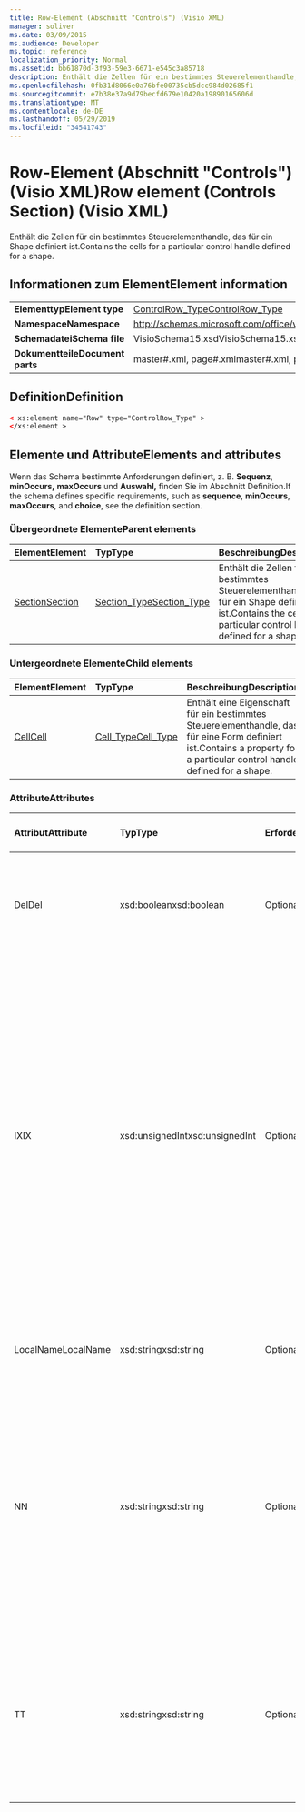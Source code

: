 ```yaml
---
title: Row-Element (Abschnitt "Controls") (Visio XML)
manager: soliver
ms.date: 03/09/2015
ms.audience: Developer
ms.topic: reference
localization_priority: Normal
ms.assetid: bb61870d-3f93-59e3-6671-e545c3a85718
description: Enthält die Zellen für ein bestimmtes Steuerelementhandle, das für ein Shape definiert ist.
ms.openlocfilehash: 0fb31d8066e0a76bfe00735cb5dcc984d02685f1
ms.sourcegitcommit: e7b38e37a9d79becfd679e10420a19890165606d
ms.translationtype: MT
ms.contentlocale: de-DE
ms.lasthandoff: 05/29/2019
ms.locfileid: "34541743"
---
```

# <a name="row-element-controls-section-visio-xml"></a><span data-ttu-id="66323-103">Row-Element (Abschnitt "Controls") (Visio XML)</span><span class="sxs-lookup"><span data-stu-id="66323-103">Row element (Controls Section) (Visio XML)</span></span>

<span data-ttu-id="66323-104">Enthält die Zellen für ein bestimmtes Steuerelementhandle, das für ein Shape definiert ist.</span><span class="sxs-lookup"><span data-stu-id="66323-104">Contains the cells for a particular control handle defined for a shape.</span></span>
  
## <a name="element-information"></a><span data-ttu-id="66323-105">Informationen zum Element</span><span class="sxs-lookup"><span data-stu-id="66323-105">Element information</span></span>

|||
|:-----|:-----|
|<span data-ttu-id="66323-106">**Elementtyp**</span><span class="sxs-lookup"><span data-stu-id="66323-106">**Element type**</span></span> <br/> |[<span data-ttu-id="66323-107">ControlRow_Type</span><span class="sxs-lookup"><span data-stu-id="66323-107">ControlRow_Type</span></span>](controlrow_type-complextypevisio-xml.md) <br/> |
|<span data-ttu-id="66323-108">**Namespace**</span><span class="sxs-lookup"><span data-stu-id="66323-108">**Namespace**</span></span> <br/> |http://schemas.microsoft.com/office/visio/2012/main  <br/> |
|<span data-ttu-id="66323-109">**Schemadatei**</span><span class="sxs-lookup"><span data-stu-id="66323-109">**Schema file**</span></span> <br/> |<span data-ttu-id="66323-110">VisioSchema15.xsd</span><span class="sxs-lookup"><span data-stu-id="66323-110">VisioSchema15.xsd</span></span>  <br/> |
|<span data-ttu-id="66323-111">**Dokumentteile**</span><span class="sxs-lookup"><span data-stu-id="66323-111">**Document parts**</span></span> <br/> |<span data-ttu-id="66323-112">master#.xml, page#.xml</span><span class="sxs-lookup"><span data-stu-id="66323-112">master#.xml, page#.xml</span></span>  <br/> |
   
## <a name="definition"></a><span data-ttu-id="66323-113">Definition</span><span class="sxs-lookup"><span data-stu-id="66323-113">Definition</span></span>

```XML
< xs:element name="Row" type="ControlRow_Type" >
</xs:element >
```

## <a name="elements-and-attributes"></a><span data-ttu-id="66323-114">Elemente und Attribute</span><span class="sxs-lookup"><span data-stu-id="66323-114">Elements and attributes</span></span>

<span data-ttu-id="66323-115">Wenn das Schema bestimmte Anforderungen definiert, z. B. **Sequenz**, **minOccurs,** **maxOccurs** und **Auswahl,** finden Sie im Abschnitt Definition.</span><span class="sxs-lookup"><span data-stu-id="66323-115">If the schema defines specific requirements, such as **sequence**, **minOccurs**, **maxOccurs**, and **choice**, see the definition section.</span></span> 
  
### <a name="parent-elements"></a><span data-ttu-id="66323-116">Übergeordnete Elemente</span><span class="sxs-lookup"><span data-stu-id="66323-116">Parent elements</span></span>

|<span data-ttu-id="66323-117">**Element**</span><span class="sxs-lookup"><span data-stu-id="66323-117">**Element**</span></span>|<span data-ttu-id="66323-118">**Typ**</span><span class="sxs-lookup"><span data-stu-id="66323-118">**Type**</span></span>|<span data-ttu-id="66323-119">**Beschreibung**</span><span class="sxs-lookup"><span data-stu-id="66323-119">**Description**</span></span>|
|:-----|:-----|:-----|
|[<span data-ttu-id="66323-120">Section</span><span class="sxs-lookup"><span data-stu-id="66323-120">Section</span></span>](section-element-sheet_type-complextypevisio-xml.md) <br/> |[<span data-ttu-id="66323-121">Section_Type</span><span class="sxs-lookup"><span data-stu-id="66323-121">Section_Type</span></span>](section_type-complextypevisio-xml.md) <br/> |<span data-ttu-id="66323-122">Enthält die Zellen für ein bestimmtes Steuerelementhandle, das für ein Shape definiert ist.</span><span class="sxs-lookup"><span data-stu-id="66323-122">Contains the cells for a particular control handle defined for a shape.</span></span>  <br/> |
   
### <a name="child-elements"></a><span data-ttu-id="66323-123">Untergeordnete Elemente</span><span class="sxs-lookup"><span data-stu-id="66323-123">Child elements</span></span>

|<span data-ttu-id="66323-124">**Element**</span><span class="sxs-lookup"><span data-stu-id="66323-124">**Element**</span></span>|<span data-ttu-id="66323-125">**Typ**</span><span class="sxs-lookup"><span data-stu-id="66323-125">**Type**</span></span>|<span data-ttu-id="66323-126">**Beschreibung**</span><span class="sxs-lookup"><span data-stu-id="66323-126">**Description**</span></span>|
|:-----|:-----|:-----|
|[<span data-ttu-id="66323-127">Cell</span><span class="sxs-lookup"><span data-stu-id="66323-127">Cell</span></span>](cell-element-controls-rowvisio-xml.md) <br/> |[<span data-ttu-id="66323-128">Cell_Type</span><span class="sxs-lookup"><span data-stu-id="66323-128">Cell_Type</span></span>](cell_type-complextypevisio-xml.md) <br/> |<span data-ttu-id="66323-129">Enthält eine Eigenschaft für ein bestimmtes Steuerelementhandle, das für eine Form definiert ist.</span><span class="sxs-lookup"><span data-stu-id="66323-129">Contains a property for a particular control handle defined for a shape.</span></span>  <br/> |
   
### <a name="attributes"></a><span data-ttu-id="66323-130">Attribute</span><span class="sxs-lookup"><span data-stu-id="66323-130">Attributes</span></span>

|<span data-ttu-id="66323-131">**Attribut**</span><span class="sxs-lookup"><span data-stu-id="66323-131">**Attribute**</span></span>|<span data-ttu-id="66323-132">**Typ**</span><span class="sxs-lookup"><span data-stu-id="66323-132">**Type**</span></span>|<span data-ttu-id="66323-133">**Erforderlich**</span><span class="sxs-lookup"><span data-stu-id="66323-133">**Required**</span></span>|<span data-ttu-id="66323-134">**Beschreibung**</span><span class="sxs-lookup"><span data-stu-id="66323-134">**Description**</span></span>|<span data-ttu-id="66323-135">**Mögliche Werte**</span><span class="sxs-lookup"><span data-stu-id="66323-135">**Possible values**</span></span>|
|:-----|:-----|:-----|:-----|:-----|
|<span data-ttu-id="66323-136">Del</span><span class="sxs-lookup"><span data-stu-id="66323-136">Del</span></span>  <br/> |<span data-ttu-id="66323-137">xsd:boolean</span><span class="sxs-lookup"><span data-stu-id="66323-137">xsd:boolean</span></span>  <br/> |<span data-ttu-id="66323-138">Optional</span><span class="sxs-lookup"><span data-stu-id="66323-138">optional</span></span>  <br/> |<span data-ttu-id="66323-139">Gibt an, ob eine Zeile, die andernfalls von einem Master-Shape geerbt würde, gelöscht wurde.</span><span class="sxs-lookup"><span data-stu-id="66323-139">Specifies whether a row that would otherwise be inherited from a master shape has been deleted.</span></span>  <br/> |<span data-ttu-id="66323-140">Werte des typs xsd:boolean.</span><span class="sxs-lookup"><span data-stu-id="66323-140">Values of the xsd:boolean type.</span></span>  <br/> |
|<span data-ttu-id="66323-141">IX</span><span class="sxs-lookup"><span data-stu-id="66323-141">IX</span></span>  <br/> |<span data-ttu-id="66323-142">xsd:unsignedInt</span><span class="sxs-lookup"><span data-stu-id="66323-142">xsd:unsignedInt</span></span>  <br/> |<span data-ttu-id="66323-143">Optional</span><span class="sxs-lookup"><span data-stu-id="66323-143">optional</span></span>  <br/> |<span data-ttu-id="66323-144">Gibt den 1-basierten Bezeichner für die Zeile an.</span><span class="sxs-lookup"><span data-stu-id="66323-144">Specifies the one-based identifier for the row.</span></span> <span data-ttu-id="66323-145">Er sollte unqiue und größer als andere Bezeichner im gleichen Abschnitt sein. Das IX-Attribut wird nur für die Abschnitte Character, Connection, Field, FillGradient, Geometry, Layer, LineGradient, Paragraph, Reviewer, Scratch und Tabs verwendet.</span><span class="sxs-lookup"><span data-stu-id="66323-145">It should be unqiue and greater than other identifiers in the same section.The IX attribute is only used for the Character, Connection, Field, FillGradient, Geometry, Layer, LineGradient, Paragraph, Reviewer, Scratch, and Tabs sections.</span></span> <span data-ttu-id="66323-146">Eine Zeile kann nur eines der IX- oder N-Attribute aufweisen.</span><span class="sxs-lookup"><span data-stu-id="66323-146">A row can only have one of the IX or N attributes.</span></span>  <br/> |<span data-ttu-id="66323-147">Werte des xsd:unsignedInt-Typs.</span><span class="sxs-lookup"><span data-stu-id="66323-147">Values of the xsd:unsignedInt type.</span></span>  <br/> |
|<span data-ttu-id="66323-148">LocalName</span><span class="sxs-lookup"><span data-stu-id="66323-148">LocalName</span></span>  <br/> |<span data-ttu-id="66323-149">xsd:string</span><span class="sxs-lookup"><span data-stu-id="66323-149">xsd:string</span></span>  <br/> |<span data-ttu-id="66323-150">Optional</span><span class="sxs-lookup"><span data-stu-id="66323-150">optional</span></span>  <br/> |<span data-ttu-id="66323-151">Gibt den eindeutigen sprachabhängigen Namen der Zeile an.</span><span class="sxs-lookup"><span data-stu-id="66323-151">Specifies the unique language-dependent name of the row.</span></span>  <br/> |<span data-ttu-id="66323-152">Werte des xsd:string-Typs.</span><span class="sxs-lookup"><span data-stu-id="66323-152">Values of the xsd:string type.</span></span>  <br/> |
|<span data-ttu-id="66323-153">N</span><span class="sxs-lookup"><span data-stu-id="66323-153">N</span></span>  <br/> |<span data-ttu-id="66323-154">xsd:string</span><span class="sxs-lookup"><span data-stu-id="66323-154">xsd:string</span></span>  <br/> |<span data-ttu-id="66323-155">Optional</span><span class="sxs-lookup"><span data-stu-id="66323-155">optional</span></span>  <br/> |<span data-ttu-id="66323-156">Gibt den eindeutigen sprachunabhängigen Namen der Zeile an. Das N-Attribut wird nur für die Abschnitte User, Property, Actions, Control, Connection, Hyperlink und ActionTag verwendet.</span><span class="sxs-lookup"><span data-stu-id="66323-156">Specifies the unique language-independent name of the row.The N attribute is only used for the User, Property, Actions, Control, Connection, Hyperlink, and ActionTag sections.</span></span> <span data-ttu-id="66323-157">Eine Zeile kann nur eines der IX- oder N-Attribute aufweisen.</span><span class="sxs-lookup"><span data-stu-id="66323-157">A row can only have one of the IX or N attributes.</span></span>  <br/> |<span data-ttu-id="66323-158">Werte des xsd:string-Typs.</span><span class="sxs-lookup"><span data-stu-id="66323-158">Values of the xsd:string type.</span></span>  <br/> |
|<span data-ttu-id="66323-159">T</span><span class="sxs-lookup"><span data-stu-id="66323-159">T</span></span>  <br/> |<span data-ttu-id="66323-160">xsd:string</span><span class="sxs-lookup"><span data-stu-id="66323-160">xsd:string</span></span>  <br/> |<span data-ttu-id="66323-161">Optional</span><span class="sxs-lookup"><span data-stu-id="66323-161">optional</span></span>  <br/> |<span data-ttu-id="66323-162">Gibt den Typ des geometrischen Pfads an, der durch die Zeile dargestellt und in der Geometrievisualisierung verwendet wird.</span><span class="sxs-lookup"><span data-stu-id="66323-162">Specifies the type of the geometric path represented by the row and used in geometry visualization.</span></span> <span data-ttu-id="66323-163">Das T-Attribut wird nur für den Abschnitt Geometry verwendet.</span><span class="sxs-lookup"><span data-stu-id="66323-163">The T attribute is only used for the Geometry section.</span></span>  <br/> |<span data-ttu-id="66323-164">Werte des xsd:string-Typs.</span><span class="sxs-lookup"><span data-stu-id="66323-164">Values of the xsd:string type.</span></span>  <br/> |
   

